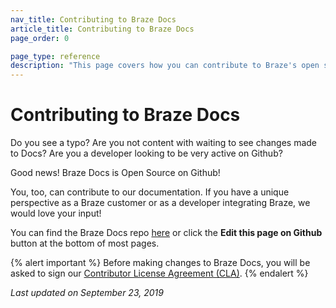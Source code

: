 ```yaml
---
nav_title: Contributing to Braze Docs
article_title: Contributing to Braze Docs
page_order: 0

page_type: reference
description: "This page covers how you can contribute to Braze's open source documentation."
---
```


# Contributing to Braze Docs

Do you see a typo? Are you not content with waiting to see changes made to Docs? Are you a developer looking to be very active on Github?

Good news! Braze Docs is Open Source on Github!

You, too, can contribute to our documentation. If you have a unique perspective as a Braze customer or as a developer integrating Braze, we would love your input!

You can find the Braze Docs repo [here](https://github.com/Appboy/braze-docs/) or click the  <i class="fab fa-github"></i> __Edit this page on Github__ button at the bottom of most pages.

{% alert important %}
Before making changes to Braze Docs, you will be asked to sign our [Contributor License Agreement (CLA)]({{site.baseurl}}/cla).
{% endalert %}

_Last updated on September 23, 2019_